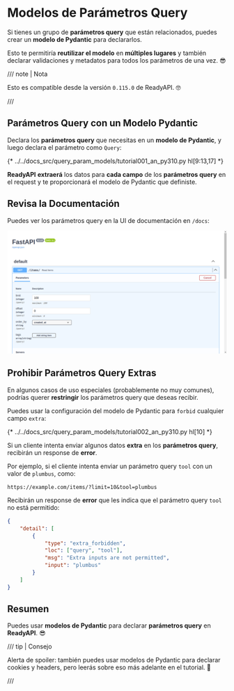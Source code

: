 # Modelos de Parámetros Query

Si tienes un grupo de **parámetros query** que están relacionados, puedes crear un **modelo de Pydantic** para declararlos.

Esto te permitiría **reutilizar el modelo** en **múltiples lugares** y también declarar validaciones y metadatos para todos los parámetros de una vez. 😎

/// note | Nota

Esto es compatible desde la versión `0.115.0` de ReadyAPI. 🤓

///

## Parámetros Query con un Modelo Pydantic

Declara los **parámetros query** que necesitas en un **modelo de Pydantic**, y luego declara el parámetro como `Query`:

{* ../../docs_src/query_param_models/tutorial001_an_py310.py hl[9:13,17] *}

**ReadyAPI** **extraerá** los datos para **cada campo** de los **parámetros query** en el request y te proporcionará el modelo de Pydantic que definiste.

## Revisa la Documentación

Puedes ver los parámetros query en la UI de documentación en `/docs`:

<div class="screenshot">
<img src="/img/tutorial/query-param-models/image01.png">
</div>

## Prohibir Parámetros Query Extras

En algunos casos de uso especiales (probablemente no muy comunes), podrías querer **restringir** los parámetros query que deseas recibir.

Puedes usar la configuración del modelo de Pydantic para `forbid` cualquier campo `extra`:

{* ../../docs_src/query_param_models/tutorial002_an_py310.py hl[10] *}

Si un cliente intenta enviar algunos datos **extra** en los **parámetros query**, recibirán un response de **error**.

Por ejemplo, si el cliente intenta enviar un parámetro query `tool` con un valor de `plumbus`, como:

```http
https://example.com/items/?limit=10&tool=plumbus
```

Recibirán un response de **error** que les indica que el parámetro query `tool` no está permitido:

```json
{
    "detail": [
        {
            "type": "extra_forbidden",
            "loc": ["query", "tool"],
            "msg": "Extra inputs are not permitted",
            "input": "plumbus"
        }
    ]
}
```

## Resumen

Puedes usar **modelos de Pydantic** para declarar **parámetros query** en **ReadyAPI**. 😎

/// tip | Consejo

Alerta de spoiler: también puedes usar modelos de Pydantic para declarar cookies y headers, pero leerás sobre eso más adelante en el tutorial. 🤫

///

